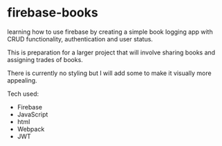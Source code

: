 # firebase-books

learning how to use firebase by creating a simple book logging app with CRUD functionality, authentication and user status.

This is preparation for a larger project that will involve sharing books and assigning trades of books.

There is currently no styling but I will add some to make it visually more appealing.

Tech used:

- Firebase
- JavaScript
- html
- Webpack
- JWT
